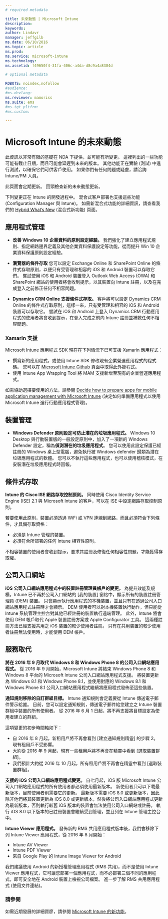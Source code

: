 ```yaml
---
# required metadata

title: 未來動態 | Microsoft Intune
description:
keywords:
author: Lindavr
manager: jeffgilb
ms.date: 06/10/2016
ms.topic: article
ms.prod:
ms.service: microsoft-intune
ms.technology:
ms.assetid: f49650f4-31fa-406c-a4da-d8c9a4a8384d

# optional metadata

ROBOTS: noindex,nofollow
#audience:
#ms.devlang:
ms.reviewer: mamoriss
ms.suite: ems
#ms.tgt_pltfrm:
#ms.custom:

---
```


# Microsoft Intune 的未來動態
此資訊以非常有限的基礎在 NDA 下提供，並可能有所變更。 這裡列出的一些功能可能有截止日期，而且可能會延遲到未來的版本。 其他功能正在實驗 (測試) 中進行測試，以確保它們可供客戶使用。 如果你們有任何問題或疑慮，請洽詢 Intune/PM 人員。

此頁面會定期更新。 回頭檢查新的未來動態更新。

下列變更正在 Intune 的開發過程中。 混合式客戶部署也支援這些功能 (Configuration Manager 與 Intune)。 如需新混合式功能的詳細資訊，請查看我們的 [Hybrid What’s New](https://technet.microsoft.com/en-US/library/mt718155(TechNet.10).aspx) (混合式新功能) 頁面。


## 應用程式管理
- **改善 Windows 10 企業資料的原則設定經驗。** 我們強化了建立應用程式規則、指定網路邊界定義及其他企業資料保護設定等功能，從而提升 Win 10 企業資料保護原則設定經驗。
<!---TFS 1303011--->

- **瀏覽器的條件存取** 您可以設定 Exchange Online 和 SharePoint Online 的條件式存取原則，以便只有受管理和相容的 iOS 和 Android 裝置可以存取它們。 嘗試使用 iOS 和 Android 裝置登入 Outlook Web Access (OWA) 和 SharePoint 網站的使用者將會收到提示，以其裝置向 Intune 註冊，以及在完成登入之前修正任何不相容問題。
<!---TFS 1175844--->

- **Dynamics CRM Online 支援條件式存取。** 客戶將可以設定 Dynamics CRM Online 的條件式存取原則，這樣一來，只有受管理和相容的 iOS 和 Android 裝置可以存取它。 嘗試在 iOS 和 Android 上登入 Dynamics CRM 行動應用程式的使用者將會收到提示，在登入完成之前向 Intune 註冊並補救任何不相容問題。
<!---TFS1295358--->

### Xamarin 支援
Microsoft Intune 應用程式 SDK 現在在下列情況下已可支援 Xamarin 應用程式︰

- 撰寫新的應用程式，或使用 Intune SDK 修改現有企業營運應用程式的程式碼。 您可以在 [Microsoft Intune Github](https://github.com/msintuneappsdk) 頁面中取得此外掛程式。
- 使用 Intune App Wrapping Tool 將 MAM 支援新增至現有的企業營運應用程式。

如需協助選擇要使用的方法，請參閱 [Decide how to prepare apps for mobile application management with Microsoft Intune](https://docs.microsoft.com/en-us/intune/deploy-use/decide-how-to-prepare-apps-for-mobile-application-management-with-microsoft-intune) (決定如何準備應用程式以使用 Microsoft Intune 進行行動應用程式管理)。
<!--- TFS 1061478 & TFS 1152340--->

## 裝置管理
- **Windows Defender 原則設定可防止潛在的垃圾應用程式。** Windows 10 Desktop 與行動裝置版的一般設定原則中，加入了一項新的 Windows Defender 設定，稱為**偵測潛在的垃圾應用程式**。 您可以使用此設定保護已經註冊的 Windows 桌上型電腦，避免執行被 Windows defender 歸類為潛在垃圾應用程式的軟體。 您可以不執行這些應用程式，也可以使用稽核模式，在安裝潛在垃圾應用程式時回報。
<!---TFS 1244478--->

## 條件式存取
**Intune 的 Cisco ISE 網路存取控制原則。**  同時使用 Cisco Identity Service Engine (ISE) 2.1 與 Microsoft Intune 的客戶，可以在 ISE 中設定網路存取控制原則。

若要使用此原則，裝置必須透過 WiFi 或 VPN 連線到網路，而且必須符合下列條件，才具備存取資格︰

* 必須是 Intune 管理的裝置。
* 必須符合所部署的任何 Intune 相容性原則。

不相容裝置的使用者會收到提示，要求其註冊及修復任何相容性問題，才能獲得存取權。
<!---TFS 1299144--->

## 公司入口網站
**iOS 公司入口網站應用程式中的裝置註冊管理員帳戶的變更。** 為提升效能及規模，Intune 已不再於公司入口網站的 [我的裝置] 窗格中，顯示所有的裝置註冊管理員 (DEM) 裝置。 只會顯示執行應用程式的本機裝置，並且只有在透過公司入口網站應用程式註冊時才會顯示。 DEM 使用者可以對本機裝置執行動作，但只能從 Intune 系統管理主控台對其他已經註冊的裝置執行遠端管理。  此外，Intune 將會使用 DEM 帳戶取代 Apple 裝置註冊方案或 Apple Configurator 工具。 這兩種註冊方法已經支援共用之 iOS 裝置的較少使用者註冊。 只有在共用裝置的較少使用者註冊無法使用時，才能使用 DEM 帳戶。
<!---TFS 1233681--->

## 服務取代
**將在 2016 年 9 月取代 Windows 8 和 Windows Phone 8 的公司入口網站應用程式。** 從 2016 年 9 月開始，Microsoft Intune 將結束 Windows Phone 8 和 Windows 8 平台的 Microsoft Intune 公司入口網站應用程式支援。 將裝置更新為 Windows 8.1 和 Windows Phone 8.1，並使用對應的 Windows 8.1 和 Windows Phone 8.1 公司入口網站應用程式繼續將應用程式發佈至這些裝置。
<!---TFS 1255391--->

**通知規則移除的自訂群組目標。**
Intune 通知規則會定義要從 Intune 傳送電子郵件警示給誰。 目前，您可以設定通知規則，傳送電子郵件給您建立之 Intune 裝置群組中裝置的所有使用者。 從 2016 年 6 月 1 日起，將不再支援將目標設定為使用者建立的群組。

這項變更的初步時間軸如下︰
- 自 2016 年 8 月起，新租用戶將不再會看到 [建立通知規則精靈] 的步驟 2。 現有租用戶不受影響。
- 大約從 2016 年 9 月起，現有一些租用戶將不再會在精靈中看到 [選取裝置群組]。
- 我們預計大約從 2016 年 10 月起，所有租用戶將不再會在精靈中看到 [選取裝置群組]。
<!---   TFS 1278864--->

**支援的 iOS 公司入口網站應用程式變更。**
自七月起，iOS 版 Microsoft Intune 公司入口網站應用程式的所有使用者都必須使用最新版本。 新使用者只可以下載最新版本，目前使用者則需要它的更新。 最新版本需要 iOS 8.0 或更新版本，因此除非他們將其裝置更新為 iOS 8.0 或更新版本，然後將公司入口網站應用程式更新為最新版本，否則執行較舊 iOS 版本的裝置會無法使用公司入口網站或註冊。 執行 iOS 8.0 以下版本的已註冊裝置會繼續受到管理，並且列在 Intune 管理主控台中。  

**Intune Viewer 應用程式。** 發佈新的 RMS 共用應用程式版本後，我們會移除下列 Intune Viewer 應用程式，從 2016 年 8 月開始︰
- Intune AV Viewer
- Intune PDF Viewer
- 來自 Google Play 的 Intune Image Viewer for Android

我們建議使用 Android 的新授權管理應用程式 (RMS 共用)，而不是使用 Intune Viewer 應用程式，它可讓您部署一個應用程式，而不必部署三個不同的應用程式，即可安全地在 Android 裝置上檢視公司檔案。 進一步了解 RMS 共用應用程式 (使用文件連結)。


### 請參閱
如需近期發展的詳細資廖，請參閱 [Microsoft Intune 的新功能](whats-new-in-microsoft-intune.md)。


<!--HONumber=Jun16_HO3-->


